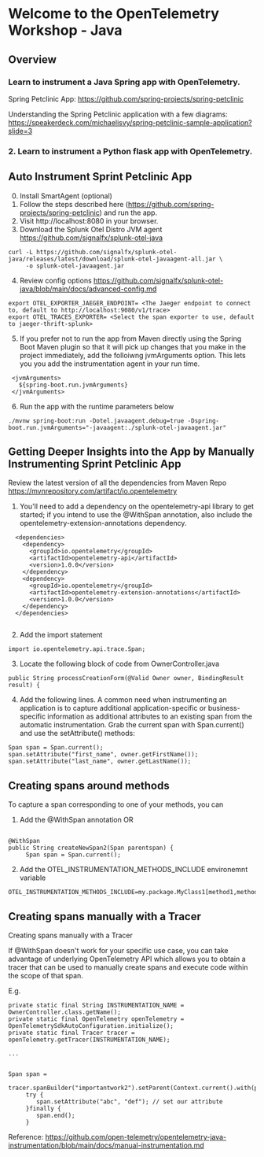 # Welcome to the OpenTelemetry Workshop - Java 

## Overview
### Learn to instrument a Java Spring app with OpenTelemetry. 
Spring Petclinic App: https://github.com/spring-projects/spring-petclinic

Understanding the Spring Petclinic application with a few diagrams: 
https://speakerdeck.com/michaelisvy/spring-petclinic-sample-application?slide=3


### 2. Learn to instrument a Python flask app with OpenTelemetry. 




## Auto Instrument Sprint Petclinic App 

0. Install SmartAgent (optional) 
1. Follow the steps described here (https://github.com/spring-projects/spring-petclinic) and run the app. 
2. Visit http://localhost:8080 in your browser.
3. Download the Splunk Otel Distro JVM agent https://github.com/signalfx/splunk-otel-java
```
curl -L https://github.com/signalfx/splunk-otel-java/releases/latest/download/splunk-otel-javaagent-all.jar \
     -o splunk-otel-javaagent.jar
```
4. Review config options https://github.com/signalfx/splunk-otel-java/blob/main/docs/advanced-config.md

```
export OTEL_EXPORTER_JAEGER_ENDPOINT= <The Jaeger endpoint to connect to, default to http://localhost:9080/v1/trace> 
export OTEL_TRACES_EXPORTER= <Select the span exporter to use, default to jaeger-thrift-splunk>

```

5. If you prefer not to run the app from Maven directly using the Spring Boot Maven plugin so that it will pick up changes that you make in the project immediately, add the folloiwng jvmArguments option. This lets you you add the instrumentation agent in your run time. 

```
 <jvmArguments>
   ${spring-boot.run.jvmArguments}
 </jvmArguments>
```

6. Run the app with the runtime parameters below

```
./mvnw spring-boot:run -Dotel.javaagent.debug=true -Dspring-boot.run.jvmArguments="-javaagent:./splunk-otel-javaagent.jar" 
```

## Getting Deeper Insights into the App by Manually Instrumenting Sprint Petclinic App 
Review the latest version of all the dependencies from Maven Repo 
https://mvnrepository.com/artifact/io.opentelemetry


1. You'll need to add a dependency on the opentelemetry-api library to get started; if you intend to use the @WithSpan annotation, also include the opentelemetry-extension-annotations dependency.

```
  <dependencies>
    <dependency>
      <groupId>io.opentelemetry</groupId>
      <artifactId>opentelemetry-api</artifactId>
      <version>1.0.0</version>
    </dependency>
    <dependency>
      <groupId>io.opentelemetry</groupId>
      <artifactId>opentelemetry-extension-annotations</artifactId>
      <version>1.0.0</version>
    </dependency>
  </dependencies>


```
2. Add the import statement 

```
import io.opentelemetry.api.trace.Span;

```


3. Locate the following block of code from OwnerController.java
```
public String processCreationForm(@Valid Owner owner, BindingResult result) {

```
4. Add the following lines. A common need when instrumenting an application is to capture additional application-specific or business-specific information as additional attributes to an existing span from the automatic instrumentation. Grab the current span with Span.current() and use the setAttribute() methods:

```
Span span = Span.current();
span.setAttribute("first_name", owner.getFirstName());
span.setAttribute("last_name", owner.getLastName());

```


## Creating spans around methods
To capture a span corresponding to one of your methods, you can 

1. Add the @WithSpan annotation OR 

```

@WithSpan
public String createNewSpan2(Span parentspan) {
     Span span = Span.current();

```

2. Add the OTEL_INSTRUMENTATION_METHODS_INCLUDE environemnt variable 

```
OTEL_INSTRUMENTATION_METHODS_INCLUDE=my.package.MyClass1[method1,method2];my.package.MyClass2[method3]

```

## Creating spans manually with a Tracer 

Creating spans manually with a Tracer

If @WithSpan doesn't work for your specific use case, you can take advantage of underlying OpenTelemetry API which allows you to obtain a tracer that can be used to manually create spans and execute code within the scope of that span.

E.g. 

```
private static final String INSTRUMENTATION_NAME = OwnerController.class.getName();
private static final OpenTelemetry openTelemetry = OpenTelemetrySdkAutoConfiguration.initialize();
private static final Tracer tracer = openTelemetry.getTracer(INSTRUMENTATION_NAME);

...


Span span =
     tracer.spanBuilder("importantwork2").setParent(Context.current().with(parentspan)).startSpan();
     try {
		span.setAttribute("abc", "def"); // set our attribute
     }finally {
		span.end();
     }

```








Reference: https://github.com/open-telemetry/opentelemetry-java-instrumentation/blob/main/docs/manual-instrumentation.md





